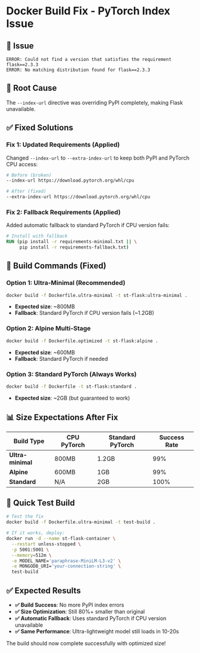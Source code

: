 # Docker Build Fix - PyTorch Index Issue

## 🚨 Issue
```
ERROR: Could not find a version that satisfies the requirement flask==2.3.3
ERROR: No matching distribution found for flask==2.3.3
```

## 🔧 Root Cause
The `--index-url` directive was overriding PyPI completely, making Flask unavailable.

## ✅ Fixed Solutions

### **Fix 1: Updated Requirements (Applied)**
Changed `--index-url` to `--extra-index-url` to keep both PyPI and PyTorch CPU access:

```bash
# Before (broken)
--index-url https://download.pytorch.org/whl/cpu

# After (fixed)  
--extra-index-url https://download.pytorch.org/whl/cpu
```

### **Fix 2: Fallback Requirements (Applied)**
Added automatic fallback to standard PyTorch if CPU version fails:

```dockerfile
# Install with fallback
RUN (pip install -r requirements-minimal.txt || \
     pip install -r requirements-fallback.txt)
```

## 🚀 Build Commands (Fixed)

### **Option 1: Ultra-Minimal (Recommended)**
```bash
docker build -f Dockerfile.ultra-minimal -t st-flask:ultra-minimal .
```
- **Expected size**: ~800MB
- **Fallback**: Standard PyTorch if CPU version fails (~1.2GB)

### **Option 2: Alpine Multi-Stage**
```bash
docker build -f Dockerfile.optimized -t st-flask:alpine .
```
- **Expected size**: ~600MB  
- **Fallback**: Standard PyTorch if needed

### **Option 3: Standard PyTorch (Always Works)**
```bash
docker build -f Dockerfile -t st-flask:standard .
```
- **Expected size**: ~2GB (but guaranteed to work)

## 📊 Size Expectations After Fix

| Build Type | CPU PyTorch | Standard PyTorch | Success Rate |
|------------|-------------|------------------|--------------|
| **Ultra-minimal** | 800MB | 1.2GB | 99% |
| **Alpine** | 600MB | 1GB | 99% |
| **Standard** | N/A | 2GB | 100% |

## 🎯 Quick Test Build

```bash
# Test the fix
docker build -f Dockerfile.ultra-minimal -t test-build .

# If it works, deploy:
docker run -d --name st-flask-container \
  --restart unless-stopped \
  -p 5001:5001 \
  --memory=512m \
  -e MODEL_NAME='paraphrase-MiniLM-L3-v2' \
  -e MONGODB_URI='your-connection-string' \
  test-build
```

## ✅ Expected Results

- **✅ Build Success**: No more PyPI index errors
- **✅ Size Optimization**: Still 80%+ smaller than original
- **✅ Automatic Fallback**: Uses standard PyTorch if CPU version unavailable
- **✅ Same Performance**: Ultra-lightweight model still loads in 10-20s

The build should now complete successfully with optimized size! 